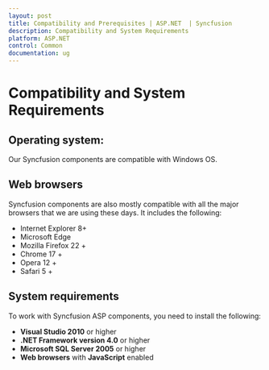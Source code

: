 ```yaml
---
layout: post
title: Compatibility and Prerequisites | ASP.NET  | Syncfusion
description: Compatibility and System Requirements
platform: ASP.NET
control: Common 
documentation: ug
---
```


# Compatibility and System Requirements

## Operating system:

Our Syncfusion components are compatible with Windows OS.

## Web browsers

Syncfusion components are also mostly compatible with all the major browsers that we are using these days. It includes the following:

* Internet Explorer 8+
* Microsoft Edge
* Mozilla Firefox 22 +
* Chrome 17 +
* Opera 12 +
* Safari 5 +

## System requirements

To work with Syncfusion ASP components, you need to install the following:

* **Visual Studio 2010** or higher
* **.NET Framework version 4.0** or higher
* **Microsoft SQL Server 2005** or higher
* **Web browsers** with **JavaScript** enabled
